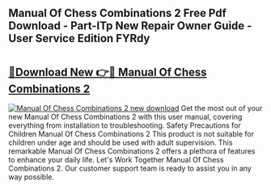 ## Manual Of Chess Combinations 2 Free Pdf Download - Part-ITp New Repair Owner Guide - User Service Edition FYRdy

# <h2><a href="http://cf22843.oget.top/?id=Manual+Of+Chess+Combinations+2">🔗Download New 👉🔴 Manual Of Chess Combinations 2</a></h2>

[![Manual Of Chess Combinations 2 new download](https://i.imgur.com/5g1atiW.png)](http://cf22843.oget.top/?id=Manual+Of+Chess+Combinations+2)
Get the most out of your new Manual Of Chess Combinations 2 with this user manual, covering everything from installation to troubleshooting. Safety Precautions for Children Manual Of Chess Combinations 2 This product is not suitable for children under age and should be used with adult supervision. This remarkable Manual Of Chess Combinations 2 offers a plethora of features to enhance your daily life. Let's Work Together Manual Of Chess Combinations 2. Our customer support team is ready to assist you in any way possible.
